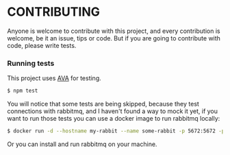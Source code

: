 # CONTRIBUTING
Anyone is welcome to contribute with this project, and every contribution is welcome, be it an issue, tips or code.
But if you are going to contribute with code, please write tests.

### Running tests
This project uses [AVA](https://github.com/avajs/ava) for testing.  
```bash
$ npm test
```  
You will notice that some tests are being skipped, because they test connections with rabbitmq, and I haven't found a way to mock it yet,
if you want to run those tests you can use a docker image to run rabbitmq locally:
```bash
$ docker run -d --hostname my-rabbit --name some-rabbit -p 5672:5672 -p 15672:15672 rabbitmq
```
Or you can install and run rabbitmq on your machine. 
